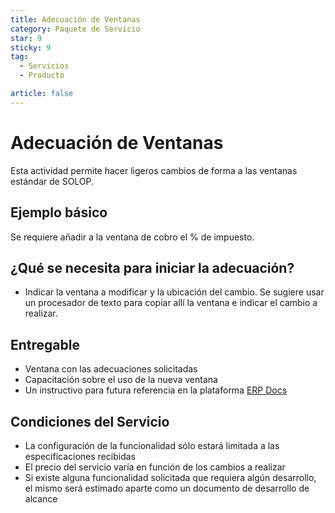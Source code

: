```yaml
---
title: Adecuación de Ventanas
category: Paquete de Servicio
star: 9
sticky: 9
tag:
  - Servicios
  - Producto

article: false
---
```

# Adecuación de Ventanas

Esta actividad permite hacer ligeros cambios de forma a las ventanas estándar de SOLOP.

## Ejemplo básico

Se requiere añadir a la ventana de cobro el % de impuesto.

## ¿Qué se necesita para iniciar la adecuación?

- Indicar la ventana a modificar y la ubicación del cambio. Se sugiere usar un procesador de texto para copiar allí la ventana e indicar el cambio a realizar.

## Entregable

- Ventana con las adecuaciones solicitadas
- Capacitación sobre el uso de la nueva ventana
- Un instructivo para futura referencia en la plataforma [ERP Docs](https://ayuda.solopapp.com)

## Condiciones del Servicio

- La configuración de la funcionalidad sólo estará limitada a las especificaciones recibidas
- El precio del servicio varía en función de los cambios a realizar
- Si existe alguna funcionalidad solicitada que requiera algún desarrollo, el mismo será estimado aparte como un documento de desarrollo de alcance

